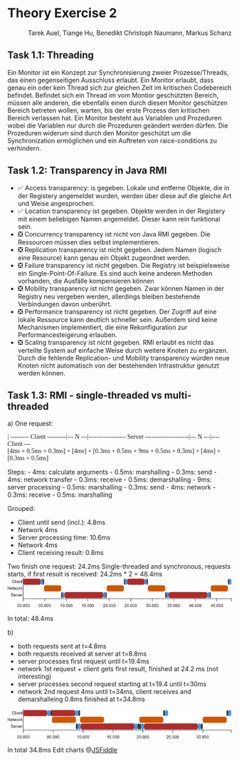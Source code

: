 # Theory Exercise 2

<p align="right">Tarek Auel, Tiange Hu, Benedikt Christoph Naumann, Markus Schanz</p>

## Task 1.1: Threading
Ein Monitor ist ein Konzept zur Synchronisierung zweier Prozesse/Threads, das einen gegenseitigen Ausschluss erlaubt. Ein Monitor erlaubt, dass genau ein oder kein Thread sich zur gleichen Zeit im kritischen Codebereich befindet. Befindet sich ein Thread im vom Montior geschützten Bereich, müssen alle anderen, die ebenfalls einen durch diesen Monitor geschützen Bereich betreten wollen, warten, bis der erste Prozess den kritischen Bereich verlassen hat. Ein Monitor besteht aus Variablen und Prozeduren wobei die Variablen nur durch die Prozeduren geändert werden dürfen. Die Prozeduren widerum sind durch den Monitor geschützt um die Synchronization ermöglichen und ein Auftreten von raice-conditions zu verhindern.

## Task 1.2: Transparency in Java RMI
* :white_check_mark: Access transparency: is gegeben. Lokale und entferne Objekte, die in der
Registery angemeldet wurden, werden über diese auf die gleiche Art und Weise angesprochen.
* :white_check_mark: Location transparency ist gegeben. Objekte werden in der Registery mit einem
beliebigen Namen angemeldet. Dieser kann rein funktional sein.
* :negative_squared_cross_mark: Concurrency transparency ist nicht von Java RMI gegeben. Die
Ressourcen müssen dies selbst implementieren.
* :negative_squared_cross_mark: Replication transparency ist nicht gegeben. Jedem Namen (logisch
eine Resource) kann genau ein Objekt zugeordnet werden.
* :negative_squared_cross_mark: Failure transparency ist nicht gegeben. Die Registry ist
beispielsweise ein Single-Point-Of-Failure. Es sind auch keine anderen Methoden vorhanden, die
Ausfälle kompensieren können
* :negative_squared_cross_mark: Mobility transparency ist nicht gegeben. Zwar können Namen in der
Registry neu vergeben werden, allerdings bleiben bestehende Verbindungen davon unberührt.
* :negative_squared_cross_mark: Performance transparency ist nicht gegeben. Der Zugriff auf eine
lokale Ressource kann deutlich schneller sein. Außerdem sind keine Mechanismen implementiert, die 
eine Rekonfiguration zur Performancesteigerung erlauben.
* :negative_squared_cross_mark: Scaling transparency ist nicht gegeben. RMI erlaubt es nicht das 
verteilte System auf einfache Weise durch weitere Knoten zu ergänzen. Durch die fehlende 
Replication- und Mobility transparency würden neue Knoten nicht automatisch von der bestehenden
Infrastruktur genutzt werden können.

## Task 1.3: RMI - single-threaded vs multi-threaded
a)
One request:
<p style="font-family: Consolas">
| --------- Client ---------|--- N ---|------------------ Server ---------------------|--- N ---|---- Client ---<br />
[4ms + 0.5ms + 0.3ms] + [4ms] + [0.3ms + 0.5ms + 9ms + 0.5ms + 0.3ms] + [4ms] + [0.3ms + 0.5ms]
</p>
Steps:
- 4ms: calculate arguments
- 0.5ms: marshalling
- 0.3ms: send
- 4ms: network transfer
- 0.3ms: receive
- 0.5ms: demarshalling
- 9ms: server processing
- 0.5ms: marshalling
- 0.3ms: send
- 4ms: network
- 0.3ms: receive
- 0.5ms: marshalling

Grouped: 
- Client until send (incl.): 4.8ms
- Network 4ms
- Server processing time: 10.6ms
- Network 4ms 
- Client receiving result: 0.8ms


Two finish one request: 24.2ms
Single-threaded and synchronous, requests starts, if first result is received: 24.2ms * 2 = 48.4ms
![Single Thread](ex3_singlethread.png "Single Threaded")

In total: 48.4ms

b)
- both requests sent at t=4.8ms
- both requests received at server at t=8.8ms
- server processes first request until t=19.4ms
- network 1st request + client gets first result, finished at 24.2 ms (not interesting)
- server processes second request starting at t=19.4 until t=30ms
- network 2nd request 4ms until t=34ms, client receives and demarshalleing 0.8ms finished at 
t=34.8ms

![Multi Thread](ex3_twothreads.png "Multi Threaded")

In total 34.8ms
Edit charts @[JSFiddle](http://jsfiddle.net/pht5jsb1/4/)
